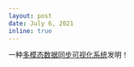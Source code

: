 ```yaml
---
layout: post
date: July 6, 2021
inline: true
---
```


一种<a href="https://cprs.patentstar.com.cn/Search/Detail?ANE=9IGH9EHC5ADA8FCA9HIH7EDACHIA3ABA9GEH9DDG9EEFCHDA">多模态数据同步可视化系统</a>发明！
